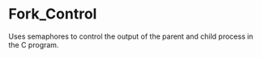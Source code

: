 # Fork_Control

Uses semaphores to control the output of the parent and child process in the C program. 
